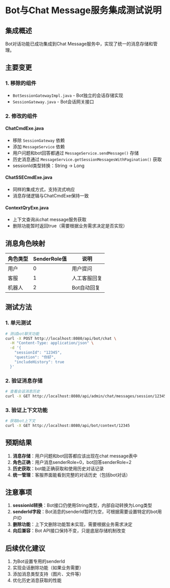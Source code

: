 # Bot与Chat Message服务集成测试说明

## 集成概述

Bot对话功能已成功集成到Chat Message服务中，实现了统一的消息存储和管理。

## 主要变更

### 1. 移除的组件
- `BotSessionGatewayImpl.java` - Bot独立的会话存储实现
- `SessionGateway.java` - Bot会话网关接口

### 2. 修改的组件

#### ChatCmdExe.java
- 移除 `SessionGateway` 依赖
- 添加 `MessageService` 依赖
- 用户问题和bot回答都通过 `MessageService.sendMessage()` 存储
- 历史消息通过 `MessageService.getSessionMessagesWithPagination()` 获取
- sessionId类型转换：String → Long

#### ChatSSECmdExe.java
- 同样的集成方式，支持流式响应
- 消息存储逻辑与ChatCmdExe保持一致

#### ContextQryExe.java
- 上下文查询从chat message服务获取
- 删除功能暂时返回true（需要根据业务需求决定是否实现）

## 消息角色映射

| 角色类型 | SenderRole值 | 说明 |
|---------|-------------|------|
| 用户 | 0 | 用户提问 |
| 客服 | 1 | 人工客服回复 |
| 机器人 | 2 | Bot自动回复 |

## 测试方法

### 1. 单元测试
```bash
# 测试bot聊天功能
curl -X POST http://localhost:8080/api/bot/chat \
  -H "Content-Type: application/json" \
  -d '{
    "sessionId": "12345",
    "question": "你好",
    "includeHistory": true
  }'
```

### 2. 验证消息存储
```bash
# 查看会话消息历史
curl -X GET http://localhost:8080/api/admin/chat/messages/session/12345
```

### 3. 验证上下文功能
```bash
# 获取bot上下文
curl -X GET http://localhost:8080/api/bot/context/12345
```

## 预期结果

1. **消息存储**：用户问题和bot回答都应该出现在chat message表中
2. **角色正确**：用户消息senderRole=0，bot回答senderRole=2
3. **历史获取**：bot能正确获取和使用历史对话记录
4. **统一管理**：客服界面能看到完整的对话历史（包括bot对话）

## 注意事项

1. **sessionId转换**：Bot接口仍使用String类型，内部自动转换为Long类型
2. **senderId字段**：Bot消息的senderId暂时为空，可根据需要设置特定的bot用户ID
3. **删除功能**：上下文删除功能暂未实现，需要根据业务需求决定
4. **向后兼容**：Bot API接口保持不变，只是底层存储机制改变

## 后续优化建议

1. 为Bot设置专用的senderId
2. 实现会话删除功能（如果业务需要）
3. 添加消息类型支持（图片、文件等）
4. 优化历史消息获取的性能 